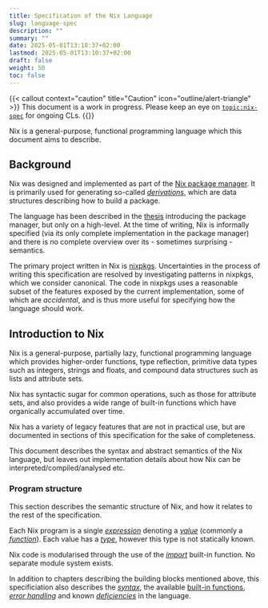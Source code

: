 ```yaml
---
title: Specification of the Nix Language
slug: language-spec
description: ""
summary: ""
date: 2025-05-01T13:10:37+02:00
lastmod: 2025-05-01T13:10:37+02:00
draft: false
weight: 50
toc: false
---
```


{{< callout context="caution" title="Caution" icon="outline/alert-triangle" >}}
This document is a work in progress. Please keep an eye on
[`topic:nix-spec`](https://cl.snix.dev/q/topic:nix-spec) for ongoing
CLs.
{{</callout>}}

Nix is a general-purpose, functional programming language which this
document aims to describe.

## Background

Nix was designed and implemented as part of the [Nix package
manager](https://nixos.org/nix). It is primarily used for generating
so-called [*derivations*](#derivations), which are data structures
describing how to build a package.

The language has been described in the
[thesis](https://edolstra.github.io/pubs/phd-thesis.pdf) introducing
the package manager, but only on a high-level. At the time of writing,
Nix is informally specified (via its only complete implementation in
the package manager) and there is no complete overview over its -
sometimes surprising - semantics.

The primary project written in Nix is
[nixpkgs](https://github.com/NixOS/nixpkgs/). Uncertainties in the
process of writing this specification are resolved by investigating
patterns in nixpkgs, which we consider canonical. The code in nixpkgs
uses a reasonable subset of the features exposed by the current
implementation, some of which are *accidental*, and is thus more
useful for specifying how the language should work.

## Introduction to Nix

Nix is a general-purpose, partially lazy, functional programming
language which provides higher-order functions, type reflection,
primitive data types such as integers, strings and floats, and
compound data structures such as lists and attribute sets.

Nix has syntactic sugar for common operations, such as those for
attribute sets, and also provides a wide range of built-in functions
which have organically accumulated over time.

Nix has a variety of legacy features that are not in practical use,
but are documented in sections of this specification for the sake of
completeness.

This document describes the syntax and abstract semantics of the Nix
language, but leaves out implementation details about how Nix can be
interpreted/compiled/analysed etc.

### Program structure

This section describes the semantic structure of Nix, and how it
relates to the rest of the specification.

Each Nix program is a single [*expression*](#expressions) denoting a
[*value*](#values) (commonly a [*function*](#functions)). Each value
has a [*type*](#types), however this type is not statically known.

Nix code is modularised through the use of the
[*import*](#builtins-import) built-in function. No separate module
system exists.

In addition to chapters describing the building blocks mentioned
above, this specificiation also describes the [*syntax*](#syntax), the
available [built-in functions](#builtins), [*error handling*](#errors)
and known [*deficiencies*](#deficiencies) in the language.
